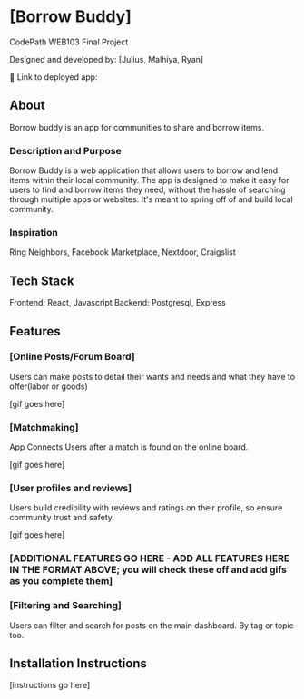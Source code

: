 # [Borrow Buddy]

CodePath WEB103 Final Project

Designed and developed by: [Julius, Malhiya, Ryan]

🔗 Link to deployed app:

## About

Borrow buddy is an app for communities to share and borrow items.

### Description and Purpose

Borrow Buddy is a web application that allows users to borrow and lend items within their local community. The app is designed to make it easy for users to find and borrow items they need, without the hassle of searching through multiple apps or websites. It's meant to spring off of and build local community. 

### Inspiration

Ring Neighbors, Facebook Marketplace, Nextdoor, Craigslist

## Tech Stack

Frontend: 
React, Javascript
Backend:
Postgresql, Express

## Features

### [Online Posts/Forum Board]

Users can make posts to detail their wants and needs and what they have to offer(labor or goods)

[gif goes here]

### [Matchmaking]

App Connects Users after a match is found on the online board.

[gif goes here]

### [User profiles and reviews]

Users build credibility with reviews and ratings on their profile, so ensure community trust and safety. 

[gif goes here]

### [ADDITIONAL FEATURES GO HERE - ADD ALL FEATURES HERE IN THE FORMAT ABOVE; you will check these off and add gifs as you complete them]

### [Filtering and Searching]

Users can filter and search for posts on the main dashboard. By tag or topic too. 

## Installation Instructions

[instructions go here]
